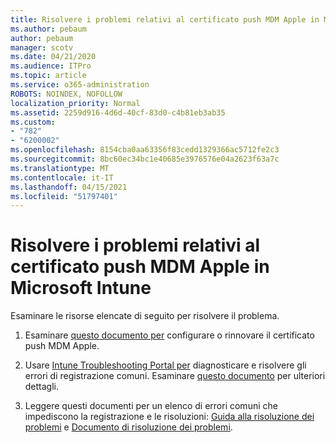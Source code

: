 ```yaml
---
title: Risolvere i problemi relativi al certificato push MDM Apple in Microsoft Intune
ms.author: pebaum
author: pebaum
manager: scotv
ms.date: 04/21/2020
ms.audience: ITPro
ms.topic: article
ms.service: o365-administration
ROBOTS: NOINDEX, NOFOLLOW
localization_priority: Normal
ms.assetid: 2259d916-4d6d-40cf-83d0-c4b81eb3ab35
ms.custom:
- "782"
- "6200002"
ms.openlocfilehash: 8154cba0aa63356f83cedd1329366ac5712fe2c3
ms.sourcegitcommit: 8bc60ec34bc1e40685e3976576e04a2623f63a7c
ms.translationtype: MT
ms.contentlocale: it-IT
ms.lasthandoff: 04/15/2021
ms.locfileid: "51797401"
---
```

# <a name="troubleshoot-issues-with-apple-mdm-push-certificate-in-microsoft-intune"></a>Risolvere i problemi relativi al certificato push MDM Apple in Microsoft Intune

Esaminare le risorse elencate di seguito per risolvere il problema.
  
1. Esaminare [questo documento per](https://docs.microsoft.com/intune/apple-mdm-push-certificate-get) configurare o rinnovare il certificato push MDM Apple.

2. Usare [Intune Troubleshooting Portal per](https://devicemanagement.microsoft.com/#blade/Microsoft_Intune_DeviceSettings/TroubleshootBlade) diagnosticare e risolvere gli errori di registrazione comuni. Esaminare [questo documento](https://docs.microsoft.com/intune/help-desk-operators) per ulteriori dettagli.

3. Leggere questi documenti per un elenco di errori comuni che impediscono la registrazione e le risoluzioni: [Guida alla risoluzione dei problemi](https://support.microsoft.com/help/4039809/troubleshooting-ios-device-enrollment-in-intune) e [Documento di risoluzione dei problemi](https://docs.microsoft.com/troubleshoot/mem/intune/troubleshoot-device-enrollment-in-intune).
